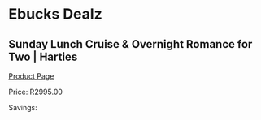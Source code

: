 
# Ebucks Dealz
## Sunday Lunch Cruise & Overnight Romance for Two | Harties
[Product Page](https://www.ebucks.com/web/shop/productSelected.do?prodId=342612969&catId=714893646)

Price: R2995.00

Savings: 


	